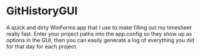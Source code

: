 GitHistoryGUI
=====
A quick and dirty WinForms app that I use to make filling out my timesheet really fast. Enter your project paths into 
the app.config so they show up as options in the GUI, then you can easily generate a log of everything you did for that day 
for each project.